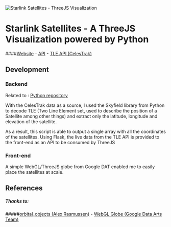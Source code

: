 ![Starlink Satellites - ThreeJS Visualization](https://i.imgur.com/QwQAD16.png)

# Starlink Satellites - A ThreeJS Visualization powered by Python

####[Website](https://starlink-tracker-20c00.web.app "Website") - [API](https://dashboard.heroku.com/apps/starlink-tracker "API") - [TLE API (CelesTrak)](https://www.celestrak.com/NORAD/elements/starlink.txt "TLE API")
## Development

### Backend
Related to : [Python repository](https://github.com/NgyAnthony/skyfield_starlinkhttp:// "Python repository")

With the CelesTrak data as a source, I used the Skyfield library from Python to decode TLE (Two Line Element set, used to describe the position of a Satellite among other things) and extract only the latitude, longitude and elevation of the satellite.

As a result, this script is able to output a single array with all the coordinates of the satellites. Using Flask, the live data from the TLE API is provided to the front-end as an API to be consumed by ThreeJS

### Front-end
A simple WebGL/ThreeJS globe from Google DAT enabled me to easily place the satellites at scale.

## References
##### **Thanks to:**
#####[orbital_objects (Alex Rasmussen)](https://github.com/alexras/orbital_objects/http:// " orbital_objects (Alex Rasmussen)") - [WebGL Globe (Google Data Arts Team)](https://github.com/dataarts/webgl-globe "WebGL Globe (Google Data Arts Team)")
